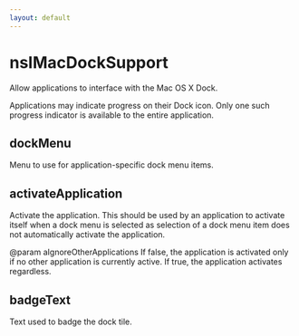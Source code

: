 ```yaml
---
layout: default
---
```


# nsIMacDockSupport #

Allow applications to interface with the Mac OS X Dock.

Applications may indicate progress on their Dock icon. Only one such
progress indicator is available to the entire application.


## dockMenu ##

Menu to use for application-specific dock menu items.


## activateApplication ##

Activate the application. This should be used by an application to
activate itself when a dock menu is selected as selection of a dock menu
item does not automatically activate the application.

@param aIgnoreOtherApplications If false, the application is activated
       only if no other application is currently active. If true, the
       application activates regardless. 


## badgeText ##

Text used to badge the dock tile.

